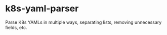 # k8s-yaml-parser
Parse K8s YAMLs in multiple ways, separating lists, removing unnecessary fields, etc.
